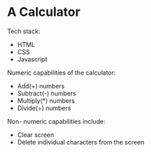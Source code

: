 # A Calculator
Tech stack:
* HTML
* CSS
* Javascript

Numeric capabilities of the calculator:
* Add(+) numbers
* Subtract(-) numbers
* Multiply(*) numbers
* Divide(÷) numbers

Non- numeric capabilities include:
* Clear screen
* Delete individual characters from the screen

